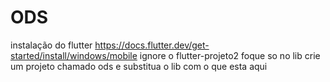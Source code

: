 # ODS
instalação do flutter
https://docs.flutter.dev/get-started/install/windows/mobile
ignore o flutter-projeto2
foque so no lib
crie um projeto chamado ods 
e substitua o lib com o que esta aqui

